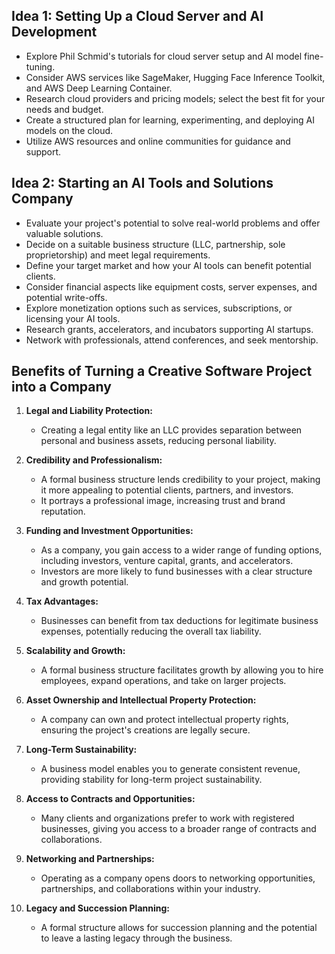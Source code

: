## Idea 1: Setting Up a Cloud Server and AI Development
- Explore Phil Schmid's tutorials for cloud server setup and AI model fine-tuning.
- Consider AWS services like SageMaker, Hugging Face Inference Toolkit, and AWS Deep Learning Container.
- Research cloud providers and pricing models; select the best fit for your needs and budget.
- Create a structured plan for learning, experimenting, and deploying AI models on the cloud.
- Utilize AWS resources and online communities for guidance and support.

## Idea 2: Starting an AI Tools and Solutions Company
- Evaluate your project's potential to solve real-world problems and offer valuable solutions.
- Decide on a suitable business structure (LLC, partnership, sole proprietorship) and meet legal requirements.
- Define your target market and how your AI tools can benefit potential clients.
- Consider financial aspects like equipment costs, server expenses, and potential write-offs.
- Explore monetization options such as services, subscriptions, or licensing your AI tools.
- Research grants, accelerators, and incubators supporting AI startups.
- Network with professionals, attend conferences, and seek mentorship.

## Benefits of Turning a Creative Software Project into a Company

1. **Legal and Liability Protection:**
   - Creating a legal entity like an LLC provides separation between personal and business assets, reducing personal liability.

2. **Credibility and Professionalism:**
   - A formal business structure lends credibility to your project, making it more appealing to potential clients, partners, and investors.
   - It portrays a professional image, increasing trust and brand reputation.

3. **Funding and Investment Opportunities:**
   - As a company, you gain access to a wider range of funding options, including investors, venture capital, grants, and accelerators.
   - Investors are more likely to fund businesses with a clear structure and growth potential.

4. **Tax Advantages:**
   - Businesses can benefit from tax deductions for legitimate business expenses, potentially reducing the overall tax liability.

5. **Scalability and Growth:**
   - A formal business structure facilitates growth by allowing you to hire employees, expand operations, and take on larger projects.

6. **Asset Ownership and Intellectual Property Protection:**
   - A company can own and protect intellectual property rights, ensuring the project's creations are legally secure.

7. **Long-Term Sustainability:**
   - A business model enables you to generate consistent revenue, providing stability for long-term project sustainability.

8. **Access to Contracts and Opportunities:**
   - Many clients and organizations prefer to work with registered businesses, giving you access to a broader range of contracts and collaborations.

9. **Networking and Partnerships:**
   - Operating as a company opens doors to networking opportunities, partnerships, and collaborations within your industry.

10. **Legacy and Succession Planning:**
    - A formal structure allows for succession planning and the potential to leave a lasting legacy through the business.

